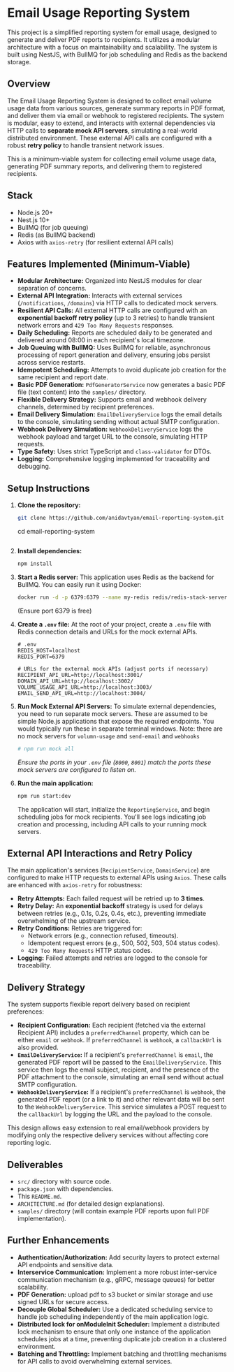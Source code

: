 # Email Usage Reporting System

This project is a simplified reporting system for email usage, designed to generate and deliver PDF reports to recipients. It utilizes a modular architecture with a focus on maintainability and scalability. The system is built using NestJS, with BullMQ for job scheduling and Redis as the backend storage.

## Overview

The Email Usage Reporting System is designed to collect email volume usage data from various sources, generate summary reports in PDF format, and deliver them via email or webhook to registered recipients. The system is modular, easy to extend, and interacts with external dependencies via HTTP calls to **separate mock API servers**, simulating a real-world distributed environment. These external API calls are configured with a robust **retry policy** to handle transient network issues.

This is a minimum-viable system for collecting email volume usage data, generating PDF summary reports, and delivering them to registered recipients.

## Stack

* Node.js 20+
* Nest.js 10+
* BullMQ (for job queuing)
* Redis (as BullMQ backend)
* Axios with `axios-retry` (for resilient external API calls)

## Features Implemented (Minimum-Viable)

* **Modular Architecture:** Organized into NestJS modules for clear separation of concerns.
* **External API Integration:** Interacts with external services (`/notifications`, `/domains`) via HTTP calls to dedicated mock servers.
* **Resilient API Calls:** All external HTTP calls are configured with an **exponential backoff retry policy** (up to 3 retries) to handle transient network errors and `429 Too Many Requests` responses.
* **Daily Scheduling:** Reports are scheduled daily to be generated and delivered around 08:00 in each recipient's local timezone.
* **Job Queuing with BullMQ:** Uses BullMQ for reliable, asynchronous processing of report generation and delivery, ensuring jobs persist across service restarts.
* **Idempotent Scheduling:** Attempts to avoid duplicate job creation for the same recipient and report date.
* **Basic PDF Generation:** `PdfGeneratorService` now generates a basic PDF file (text content) into the `samples/` directory.
* **Flexible Delivery Strategy:** Supports email and webhook delivery channels, determined by recipient preferences.
* **Email Delivery Simulation:** `EmailDeliveryService` logs the email details to the console, simulating sending without actual SMTP configuration.
* **Webhook Delivery Simulation:** `WebhookDeliveryService` logs the webhook payload and target URL to the console, simulating HTTP requests.
* **Type Safety:** Uses strict TypeScript and `class-validator` for DTOs.
* **Logging:** Comprehensive logging implemented for traceability and debugging.

## Setup Instructions

1.  **Clone the repository:**
    ```bash
    git clone https://github.com/anidavtyan/email-reporting-system.git
    ```
    cd email-reporting-system
    ```

2.  **Install dependencies:**
    ```bash
    npm install
    ```

3.  **Start a Redis server:**
    This application uses Redis as the backend for BullMQ. You can easily run it using Docker:
    ```bash
    docker run -d -p 6379:6379 --name my-redis redis/redis-stack-server:latest
    ```
    (Ensure port 6379 is free)

4.  **Create a `.env` file:**
    At the root of your project, create a `.env` file with Redis connection details and URLs for the mock external APIs.
    ```
    # .env
    REDIS_HOST=localhost
    REDIS_PORT=6379

    # URLs for the external mock APIs (adjust ports if necessary)
    RECIPIENT_API_URL=http://localhost:3001/
    DOMAIN_API_URL=http://localhost:3002/
    VOLUME_USAGE_API_URL=http://localhost:3003/
    EMAIL_SEND_API_URL=http://localhost:3004/
    ```

5.  **Run Mock External API Servers:**
    To simulate external dependencies, you need to run separate mock servers. These are assumed to be simple Node.js applications that expose the required endpoints. You would typically run these in separate terminal windows. 
    Note: there are no mock servers for `volumn-usage` and `send-email` and `webhooks`  

    ```bash
    # npm run mock all
    ```
    *Ensure the ports in your `.env` file (`8000`, `8001`) match the ports these mock servers are configured to listen on.*

6.  **Run the main application:**
    ```bash
    npm run start:dev
    ```
    The application will start, initialize the `ReportingService`, and begin scheduling jobs for mock recipients. You'll see logs indicating job creation and processing, including API calls to your running mock servers.

## External API Interactions and Retry Policy

The main application's services (`RecipientService`, `DomainService`) are configured to make HTTP requests to external APIs using `Axios`. These calls are enhanced with `axios-retry` for robustness:

* **Retry Attempts:** Each failed request will be retried up to **3 times**.
* **Retry Delay:** An **exponential backoff** strategy is used for delays between retries (e.g., 0.1s, 0.2s, 0.4s, etc.), preventing immediate overwhelming of the upstream service.
* **Retry Conditions:** Retries are triggered for:
    * Network errors (e.g., connection refused, timeouts).
    * Idempotent request errors (e.g., 500, 502, 503, 504 status codes).
    * `429 Too Many Requests` HTTP status codes.
* **Logging:** Failed attempts and retries are logged to the console for traceability.

## Delivery Strategy

The system supports flexible report delivery based on recipient preferences:

* **Recipient Configuration:** Each recipient (fetched via the external Recipient API) includes a `preferredChannel` property, which can be either `email` or `webhook`. If `preferredChannel` is `webhook`, a `callbackUrl` is also provided.
* **`EmailDeliveryService`:** If a recipient's `preferredChannel` is `email`, the generated PDF report will be passed to the `EmailDeliveryService`. This service then logs the email subject, recipient, and the presence of the PDF attachment to the console, simulating an email send without actual SMTP configuration.
* **`WebhookDeliveryService`:** If a recipient's `preferredChannel` is `webhook`, the generated PDF report (or a link to it) and other relevant data will be sent to the `WebhookDeliveryService`. This service simulates a POST request to the `callbackUrl` by logging the URL and the payload to the console.

This design allows easy extension to real email/webhook providers by modifying only the respective delivery services without affecting core reporting logic.

## Deliverables

* `src/` directory with source code.
* `package.json` with dependencies.
* This `README.md`.
* `ARCHITECTURE.md` (for detailed design explanations).
* `samples/` directory (will contain example PDF reports upon full PDF implementation).

## Further Enhancements

* **Authentication/Authorization:** Add security layers to protect external API endpoints and sensitive data.
* **Interservice Communication:** Implement a more robust inter-service communication mechanism (e.g., gRPC, message queues) for better scalability.
* **PDF Generation:** upload pdf to s3 bucket or similar storage and use signed URLs for secure access.
* **Decouple Global Scheduler:** Use a dedicated scheduling service to handle job scheduling independently of the main application logic.
* **Distributed lock for onModuleInit Scheduler:** Implement a distributed lock mechanism to ensure that only one instance of the application schedules jobs at a time, preventing duplicate job creation in a clustered environment.
* **Batching and Throttling:** Implement batching and throttling mechanisms for API calls to avoid overwhelming external services.